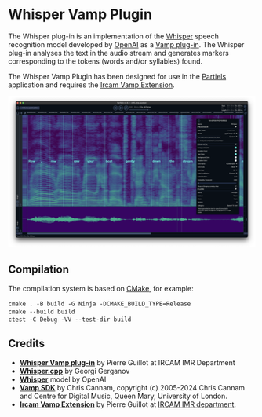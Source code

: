 # Whisper Vamp Plugin

The Whisper plug-in is an implementation of the [Whisper](https://github.com/openai/whisper) speech recognition model developed by [OpenAI](https://openai.com/) as a [Vamp plug-in](https://www.vamp-plugins.org/). The Whisper plug-in analyses the text in the audio stream and generates markers corresponding to the tokens (words and/or syllables) found.

The Whisper Vamp Plugin has been designed for use in the [Partiels](https://forum.ircam.fr/projects/detail/partiels/) application and requires the [Ircam Vamp Extension](https://github.com/Ircam-Partiels/ircam-vamp-extension). 

<p align="center">
<img src="./resource/Screenshot.png" alt="Screenshot" width=720>
</p>

## Compilation

The compilation system is based on [CMake](https://cmake.org/), for example:
```
cmake . -B build -G Ninja -DCMAKE_BUILD_TYPE=Release
cmake --build build
ctest -C Debug -VV --test-dir build
```

## Credits

- **[Whisper Vamp plug-in](https://www.ircam.fr/)** by Pierre Guillot at IRCAM IMR Department
- **[Whisper.cpp](https://github.com/ggerganov/whisper.cpp)** by Georgi Gerganov
- **[Whisper](https://github.com/openai/whisper)** model by OpenAI
- **[Vamp SDK](https://github.com/vamp-plugins/vamp-plugin-sdk)** by Chris Cannam, copyright (c) 2005-2024 Chris Cannam and Centre for Digital Music, Queen Mary, University of London.
- **[Ircam Vamp Extension](https://github.com/Ircam-Partiels/ircam-vamp-extension)** by Pierre Guillot at [IRCAM IMR department](https://www.ircam.fr/).  
